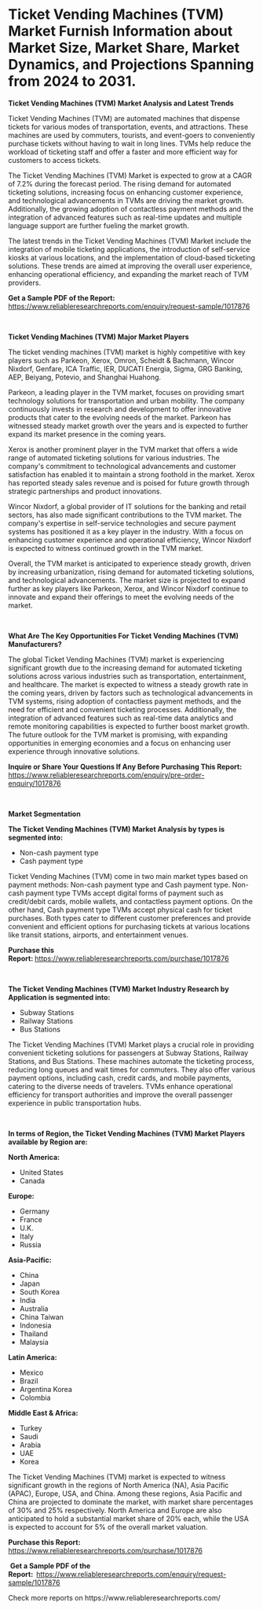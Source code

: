 <p><h1>Ticket Vending Machines (TVM) Market Furnish Information about Market Size, Market Share, Market Dynamics, and Projections Spanning from 2024 to 2031.</h1></p><p><strong>Ticket Vending Machines (TVM) Market Analysis and Latest Trends</strong></p>
<p><p>Ticket Vending Machines (TVM) are automated machines that dispense tickets for various modes of transportation, events, and attractions. These machines are used by commuters, tourists, and event-goers to conveniently purchase tickets without having to wait in long lines. TVMs help reduce the workload of ticketing staff and offer a faster and more efficient way for customers to access tickets.</p><p>The Ticket Vending Machines (TVM) Market is expected to grow at a CAGR of 7.2% during the forecast period. The rising demand for automated ticketing solutions, increasing focus on enhancing customer experience, and technological advancements in TVMs are driving the market growth. Additionally, the growing adoption of contactless payment methods and the integration of advanced features such as real-time updates and multiple language support are further fueling the market growth.</p><p>The latest trends in the Ticket Vending Machines (TVM) Market include the integration of mobile ticketing applications, the introduction of self-service kiosks at various locations, and the implementation of cloud-based ticketing solutions. These trends are aimed at improving the overall user experience, enhancing operational efficiency, and expanding the market reach of TVM providers.</p></p>
<p><strong>Get a Sample PDF of the Report:&nbsp;</strong> <a href="https://www.reliableresearchreports.com/enquiry/request-sample/1017876">https://www.reliableresearchreports.com/enquiry/request-sample/1017876</a></p>
<p>&nbsp;</p>
<p><strong>Ticket Vending Machines (TVM) Major Market Players</strong></p>
<p><p>The ticket vending machines (TVM) market is highly competitive with key players such as Parkeon, Xerox, Omron, Scheidt & Bachmann, Wincor Nixdorf, Genfare, ICA Traffic, IER, DUCATI Energia, Sigma, GRG Banking, AEP, Beiyang, Potevio, and Shanghai Huahong.</p><p>Parkeon, a leading player in the TVM market, focuses on providing smart technology solutions for transportation and urban mobility. The company continuously invests in research and development to offer innovative products that cater to the evolving needs of the market. Parkeon has witnessed steady market growth over the years and is expected to further expand its market presence in the coming years.</p><p>Xerox is another prominent player in the TVM market that offers a wide range of automated ticketing solutions for various industries. The company's commitment to technological advancements and customer satisfaction has enabled it to maintain a strong foothold in the market. Xerox has reported steady sales revenue and is poised for future growth through strategic partnerships and product innovations.</p><p>Wincor Nixdorf, a global provider of IT solutions for the banking and retail sectors, has also made significant contributions to the TVM market. The company's expertise in self-service technologies and secure payment systems has positioned it as a key player in the industry. With a focus on enhancing customer experience and operational efficiency, Wincor Nixdorf is expected to witness continued growth in the TVM market.</p><p>Overall, the TVM market is anticipated to experience steady growth, driven by increasing urbanization, rising demand for automated ticketing solutions, and technological advancements. The market size is projected to expand further as key players like Parkeon, Xerox, and Wincor Nixdorf continue to innovate and expand their offerings to meet the evolving needs of the market.</p></p>
<p>&nbsp;</p>
<p><strong>What Are The Key Opportunities For Ticket Vending Machines (TVM) Manufacturers?</strong></p>
<p><p>The global Ticket Vending Machines (TVM) market is experiencing significant growth due to the increasing demand for automated ticketing solutions across various industries such as transportation, entertainment, and healthcare. The market is expected to witness a steady growth rate in the coming years, driven by factors such as technological advancements in TVM systems, rising adoption of contactless payment methods, and the need for efficient and convenient ticketing processes. Additionally, the integration of advanced features such as real-time data analytics and remote monitoring capabilities is expected to further boost market growth. The future outlook for the TVM market is promising, with expanding opportunities in emerging economies and a focus on enhancing user experience through innovative solutions.</p></p>
<p><strong>Inquire or Share Your Questions If Any Before Purchasing This Report:</strong> <a href="https://www.reliableresearchreports.com/enquiry/pre-order-enquiry/1017876">https://www.reliableresearchreports.com/enquiry/pre-order-enquiry/1017876</a></p>
<p>&nbsp;</p>
<p><strong>Market Segmentation</strong></p>
<p><strong>The Ticket Vending Machines (TVM) Market Analysis by types is segmented into:</strong></p>
<p><ul><li>Non-cash payment type</li><li>Cash payment type</li></ul></p>
<p><p>Ticket Vending Machines (TVM) come in two main market types based on payment methods: Non-cash payment type and Cash payment type. Non-cash payment type TVMs accept digital forms of payment such as credit/debit cards, mobile wallets, and contactless payment options. On the other hand, Cash payment type TVMs accept physical cash for ticket purchases. Both types cater to different customer preferences and provide convenient and efficient options for purchasing tickets at various locations like transit stations, airports, and entertainment venues.</p></p>
<p><strong>Purchase this Report:&nbsp;</strong><a href="https://www.reliableresearchreports.com/purchase/1017876">https://www.reliableresearchreports.com/purchase/1017876</a></p>
<p>&nbsp;</p>
<p><strong>The Ticket Vending Machines (TVM) Market Industry Research by Application is segmented into:</strong></p>
<p><ul><li>Subway Stations</li><li>Railway Stations</li><li>Bus Stations</li></ul></p>
<p><p>The Ticket Vending Machines (TVM) Market plays a crucial role in providing convenient ticketing solutions for passengers at Subway Stations, Railway Stations, and Bus Stations. These machines automate the ticketing process, reducing long queues and wait times for commuters. They also offer various payment options, including cash, credit cards, and mobile payments, catering to the diverse needs of travelers. TVMs enhance operational efficiency for transport authorities and improve the overall passenger experience in public transportation hubs.</p></p>
<p>&nbsp;</p>
<p><strong>In terms of Region, the Ticket Vending Machines (TVM) Market Players available by Region are:</strong></p>
<p>
    <p> <strong> North America: </strong>
        <ul>
            <li>United States</li>
            <li>Canada</li>
        </ul>
        </p> 
    <p> <strong> Europe: </strong>
        <ul>
            <li>Germany</li>
            <li>France</li>
            <li>U.K.</li>
            <li>Italy</li>
            <li>Russia</li>
        </ul>
        </p> 
    <p> <strong> Asia-Pacific: </strong>
        <ul>
            <li>China</li>
            <li>Japan</li>
            <li>South Korea</li>
            <li>India</li>
            <li>Australia</li>
            <li>China Taiwan</li>
            <li>Indonesia</li>
            <li>Thailand</li>
            <li>Malaysia</li>
        </ul>
        </p> 
    <p> <strong> Latin America: </strong>
        <ul>
            <li>Mexico</li>
            <li>Brazil</li>
            <li>Argentina Korea</li>
            <li>Colombia</li>
        </ul>
        </p> 
    <p> <strong> Middle East & Africa: </strong>
        <ul>
            <li>Turkey</li>
            <li>Saudi</li>
            <li>Arabia</li>
            <li>UAE</li>
            <li>Korea</li>
        </ul>
    </p>
    </p>
<p><p>The Ticket Vending Machines (TVM) market is expected to witness significant growth in the regions of North America (NA), Asia Pacific (APAC), Europe, USA, and China. Among these regions, Asia Pacific and China are projected to dominate the market, with market share percentages of 30% and 25% respectively. North America and Europe are also anticipated to hold a substantial market share of 20% each, while the USA is expected to account for 5% of the overall market valuation.</p></p>
<p><strong>Purchase this Report: </strong><a href="https://www.reliableresearchreports.com/purchase/1017876">https://www.reliableresearchreports.com/purchase/1017876</a></p>
<p>&nbsp;<strong>Get a Sample PDF of the Report:&nbsp;&nbsp;</strong><a href="https://www.reliableresearchreports.com/enquiry/request-sample/1017876">https://www.reliableresearchreports.com/enquiry/request-sample/1017876</a></p>
<p><strong></strong></p>
<p>Check more reports on https://www.reliableresearchreports.com/</p>